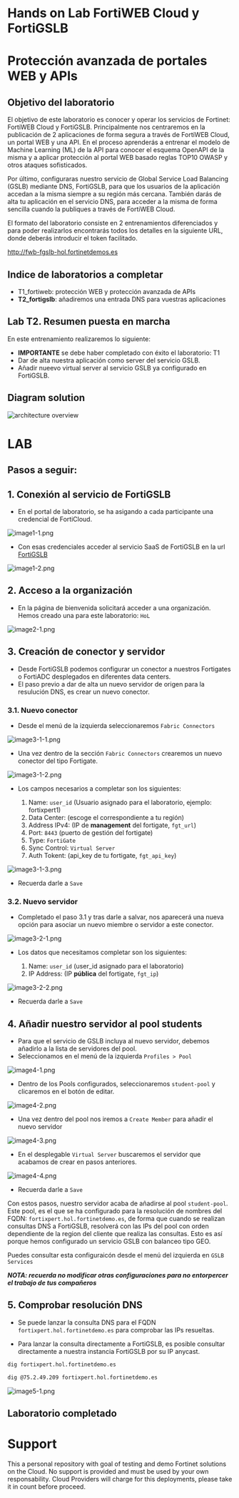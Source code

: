 # Hands on Lab FortiWEB Cloud y FortiGSLB
# Protección avanzada de portales WEB y APIs
## Objetivo del laboratorio
El objetivo de este laboratorio es conocer y operar los servicios de Fortinet: FortiWEB Cloud y FortiGSLB. Principalmente nos centraremos en la publicación de 2 aplicaciones de forma segura a través de FortiWEB Cloud, un portal WEB y una API. En el proceso aprenderás a entrenar el modelo de Machine Learning (ML) de la API para conocer el esquema OpenAPI de la misma y a aplicar protección al portal WEB basado reglas TOP10 OWASP y otros ataques sofisticados.

Por último, configuraras nuestro servicio de Global Service Load Balancing (GSLB) mediante DNS, FortiGSLB, para que los usuarios de la aplicación accedan a la misma siempre a su región más cercana. También darás de alta tu aplicación en el servicio DNS, para acceder a la misma de forma sencilla cuando la publiques a través de FortiWEB Cloud. 

El formato del laboratorio consiste en 2 entrenamientos diferenciados y para poder realizarlos encontrarás todos los detalles en la siguiente URL, donde deberás introducir el token facilitado.

http://fwb-fgslb-hol.fortinetdemos.es

## Indice de laboratorios a completar
* T1_fortiweb: protección WEB y protección avanzada de APIs
* **T2_fortigslb**: añadiremos una entrada DNS para vuestras aplicaciones

## Lab T2. Resumen puesta en marcha

En este entrenamiento realizaremos lo siguiente:
- **IMPORTANTE** se debe haber completado con éxito el laboratorio: T1
- Dar de alta nuestra aplicación como server del servicio GSLB.
- Añadir nueevo virtual server al servicio GSLB ya configurado en FortiGSLB.

## Diagram solution

![architecture overview](images/image0.png)

# LAB
## Pasos a seguir:

## 1. Conexión al servicio de FortiGSLB
- En el portal de laboratorio, se ha asigando a cada participante una credencial de FortiCloud.

![image1-1.png](images/image1-1.png)

- Con esas credenciales acceder al servicio SaaS de FortiGSLB en la url [FortiGSLB](https://www.fortigslb.com/#/login)

![image1-2.png](images/image1-2.png)

## 2. Acceso a la organización 
- En la página de bienvenida solicitará acceder a una organización. Hemos creado una para este laboratorio: `HoL`

![image2-1.png](images/image2-1.png)

## 3. Creación de conector y servidor
- Desde FortiGSLB podemos configurar un conector a nuestros Fortigates o FortiADC desplegados en diferentes data centers. 
- El paso previo a dar de alta un nuevo servidor de origen para la resulución DNS, es crear un nuevo conector. 

### 3.1. Nuevo conector
- Desde el menú de la izquierda seleccionaremos `Fabric Connectors`

![image3-1-1.png](images/image3-1-1.png)

- Una vez dentro de la sección `Fabric Connectors` crearemos un nuevo conector del tipo Fortigate.

![image3-1-2.png](images/image3-1-2.png)

- Los campos necesarios a completar son los siguientes:

  1. Name: `user_id` (Usuario asignado para el laboratorio, ejemplo: fortixpert1)
  2. Data Center: (escoge el correspondiente a tu región)
  3. Address IPv4: (IP de **management** del fortigate, `fgt_url`) 
  4. Port: `8443` (puerto de gestión del fortigate)
  5. Type: `FortiGate`
  6. Sync Control: `Virtual Server`
  7. Auth Tokent: (api_key de tu fortigate, `fgt_api_key`)

![image3-1-3.png](images/image3-1-3.png)

- Recuerda darle a `Save`

### 3.2. Nuevo servidor
- Completado el paso 3.1 y tras darle a salvar, nos aparecerá una nueva opción para asociar un nuevo miembre o servidor a este conector.

![image3-2-1.png](images/image3-2-1.png)

- Los datos que necesitamos completar son los siguientes:

  1. Name: `user_id` (user_id asignado para el laboratorio)
  2. IP Address: (IP **pública** del fortigate, `fgt_ip`) 

![image3-2-2.png](images/image3-2-2.png)

- Recuerda darle a `Save`


## 4. Añadir nuestro servidor al pool students
- Para que el servicio de GSLB incluya al nuevo servidor, debemos añadirlo a la lista de servidores del pool. 
- Seleccionamos en el menú de la izquierda  `Profiles > Pool`

![image4-1.png](images/image4-1.png)

- Dentro de los Pools configurados, seleccionaremos `student-pool` y clicaremos en el botón de editar. 

![image4-2.png](images/image4-2.png)

- Una vez dentro del pool nos iremos a `Create Member` para añadir el nuevo servidor 

![image4-3.png](images/image4-3.png)

- En el desplegable `Virtual Server` buscaremos el servidor que acabamos de crear en pasos anteriores.

![image4-4.png](images/image4-4.png)

- Recuerda darle a `Save`

Con estos pasos, nuestro servidor acaba de añadirse al pool `student-pool`. Este pool, es el que se ha configurado para la resolución de nombres del FQDN: `fortixpert.hol.fortinetdemo.es`, de forma que cuando se realizan consultas DNS a FortiGSLB, resolverá con las IPs del pool con orden dependiente de la region del cliente que realiza las consultas. Esto es así porque hemos configurado un servicio GSLB con balanceo tipo GEO. 

Puedes consultar esta configuraicón desde el menú del izquierda en `GSLB Services`

***NOTA: recuerda no modificar otras configuraciones para no entorpercer el trabajo de tus compañeros***

## 5. Comprobar resolución DNS

- Se puede lanzar la consulta DNS para el FQDN `fortixpert.hol.fortinetdemo.es` para comprobar las IPs resueltas. 

- Para lanzar la consulta directamente a FortiGSLB, es posible consultar directamente a nuestra instancia FortiGSLB por su IP anycast. 

```sh
dig fortixpert.hol.fortinetdemo.es

dig @75.2.49.209 fortixpert.hol.fortinetdemo.es
``````

![image5-1.png](images/image5-1.png)

## Laboratorio completado

# Support
This a personal repository with goal of testing and demo Fortinet solutions on the Cloud. No support is provided and must be used by your own responsability. Cloud Providers will charge for this deployments, please take it in count before proceed.


